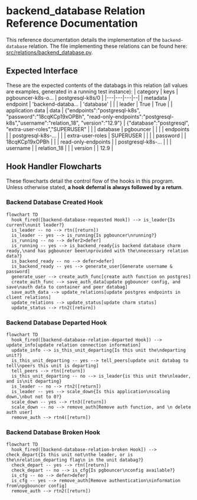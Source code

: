# backend_database Relation Reference Documentation

This reference documentation details the implementation of the `backend-database` relation. The file implementing these relations can be found here: [src/relations/backend_database.py](../../../src/relations/backend_database.py).

## Expected Interface

These are the expected contents of the databags in this relation (all values are examples, generated in a running test instance):
| category         |             keys | pgbouncer-k8s-o… | postgresql-k8s/0 |
|---|---|---|--|
| metadata         |         endpoint | 'backend-databa… | 'database'       |
|                  |           leader | True             | True             |
| application data |             data | {"endpoints":"postgresql-k8s", "password":"18cqKCp19xOPBh",   "read-only-endpoints":"postgresql-k8s","username":"relation_18", "version":"12.9"}    | {"database":"postgresql", "extra-user-roles","SUPERUSER"    |
|                  |         database | pgbouncer        |                  |
|                  |        endpoints |                  | postgresql-k8s-… |
|                  | extra-user-roles | SUPERUSER        |                  |
|                  |         password |                  | 18cqKCp19xOPBh |
|                  | read-only-endpoints |                  | postgresql-k8s-… |
|                  |         username |                  | relation_18      |
|                  |          version |                  | 12.9             |

## Hook Handler Flowcharts

These flowcharts detail the control flow of the hooks in this program. Unless otherwise stated, **a hook deferral is always followed by a return**.

### Backend Database Created Hook

```mermaid
flowchart TD
  hook_fired([backend-database-requested Hook]) --> is_leader{Is current\nunit leader?}
  is_leader -- no --> rtn([return])
  is_leader -- yes --> is_running{Is pgbouncer\nrunning?}
  is_running -- no --> defer2>defer]
  is_running -- yes --> is_backend_ready{is backend database charm ready,\nand has pgbouncer been\nprovided with the\nnecessary relation data?}
  is_backend_ready -- no --> defer>defer]
  is_backend_ready -- yes --> generate_user[Generate username & password]
  generate_user --> create_auth_func[create auth function on postgres]
  create_auth_func --> save_auth_data[update pgbouncer config, and save\nauth data to container and peer databag]
  save_auth_data --> update_relations[update postgres endpoints in client relations]
  update_relations --> update_status[update charm status]
  update_status --> rtn2([return])
```

### Backend Database Departed Hook

```mermaid
flowchart TD
  hook_fired([backend-database-relation-departed Hook]) --> update_info[update relation connection information]
  update_info --> is_this_unit_departing{Is this unit the\ndeparting unit?}
  is_this_unit_departing -- yes --> tell_peers[update unit databag to tell\npeers this unit is departing]
  tell_peers --> rtn([return])
  is_this_unit_departing -- no --> is_leader{is this unit the\nleader, and is\nit departing}
  is_leader -- no --> rtn2([return])
  is_leader -- yes --> scale_down{Is this application\nscaling down,\nbut not to 0?}
  scale_down -- yes --> rtn3([return])
  scale_down -- no --> remove_auth[Remove auth function, and \n delete auth user]
  remove_auth --> rtn4([return])
```

### Backend Database Broken Hook

```mermaid
flowchart TD
  hook_fired([backend-database-relation-broken Hook]) --> check_depart{Is this unit not\nthe leader, or is the\nrelation_departing flag\n in the unit databag?}
  check_depart -- yes --> rtn([return])
  check_depart -- no --> is_cfg{Is pgbouncer\nconfig available?}
  is_cfg -- no --> defer>defer]
  is_cfg -- yes --> remove_auth[Remove authentication\ninformation from\npgbouncer config]
  remove_auth --> rtn2([return])
```
